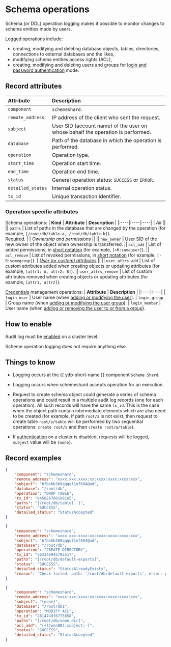 # Schema operations

Schema (or DDL) operation logging makes it possible to monitor changes to schema entities made by users.

Logged operations include:
- creating, modifying and deleting database objects, tables, directories, connections to external databases and the likes,
- modifying schema entities access rights (ACL),
- creating, modifying and deleting users and groups for [login and password authentication](../concepts/auth.md#static-credentials) mode.

## Record attributes

| __Attribute__ | __Description__ |
|:----|:----|
| `component` | `schemeshard`.
| `remote_address` | IP address of the client who sent the request.
| `subject` | User SID (account name) of the user on whose behalf the operation is performed.
| `database` | Path of the database in which the operation is performed.
| `operation` | Operation type.
| `start_time` | Operation start time.
| `end_time` | Operation end time.
| `status` | General operation status: `SUCCESS` or `ERROR`.
| `detailed_status` | Internal operation status.
| `tx_id` | Unique transaction identifier.

### Operation specific attributes

Schema operations:
| __Kind__ | __Attribute__ | __Description__ |
|:----|:----|:----|
| _All_ ||
|| `paths` | List of paths in the database that are changed by the operation (for example, `[/root/db/table-a, /root/db/table-b]`).<br>Required. |
| _Ownership and permissions_ ||
|| `new_owner` | User SID of the new owner of the object when ownership is transferred.
|| `acl_add` | List of added permissions, in [short notation](./short-access-control-notation.md) (for example, `[+R:someuser]`).
|| `acl_remove` | List of revoked permissions, in [short notation](./short-access-control-notation.md) (for example, `[-R:somegroup]`).
| _[User (or custom) attributes](../concepts/datamodel/table?#users-attr)_ ||
|| `user_attrs_add` | List of custom attributes added when creating objects or updating attributes (for example, `[attr1: A, attr2: B]`).
|| `user_attrs_remove` | List of custom attributes removed when creating objects or updating attributes (for example, `[attr1, attr2]`).

[Credentials](../concepts/auth#static-credentials) management operations:
| __Attribute__ | __Description__ |
|:----|:----|
| `login_user` | User name (when [adding or modifying the user](./access-management.md#users)).
| `login_group` | Group name (when [adding or modifying the user group](./access-management.md#groups)).
| `login_member` | User name (when [adding or removing the user to or from a group](./access-management.md#groups)).

## How to enable

Audit log must be [enabled](audit-log.md#enabling-audit-log) on a cluster level.

Scheme operation logging does not require anything else.

## Things to know

- Logging occurs at the {{ ydb-short-name }} component `Scheme Shard`.

[//]: # (TODO: `start_time` and `end_time` mark start and end time of the operation.)
- Logging occurs when schemeshard accepts operation for an execution.

- Request to create schema object could generate a series of schema operations and could result in a multiple audit log records (one for each operation). All such records will have the same `tx_id`. This is the case when the object path contain intermediate elements which are also need to be created (for example, if path `root/a` is not exist, then request to create table `root/a/table` will be performed by two sequential operations: `create root/a` and then `create root/a/table`).

- If [authentication](../deploy/configuration/config#auth) on a cluster is disabled, requests will be logged, `subject` value will be `{none}`.

## Record examples

```json
{
    "component": "schemeshard",
    "remote_address": "xxxx:xxx:xxxx:xx:xxxx:xxxx:xxxx:xxx",
    "subject": "bfbohb360qqqql1ef604@ad",
    "database": "/root/db",
    "operation": "DROP TABLE",
    "tx_id": "845026768199165",
    "paths": "[/root/db/table1  ]",
    "status": "SUCCESS",
    "detailed_status": "StatusAccepted"
}
```
```json
{
    "component": "schemeshard",
    "remote_address": "xxxx:xxx:xxxx:xx:xxxx:xxxx:xxxx:xxx",
    "subject": "bfbohb360qqqql1ef604@ad",
    "database": "/root/db",
    "operation": "CREATE DIRECTORY",
    "tx_id": "563346945792517",
    "paths": "[/root/db/default-exports]",
    "status": "SUCCESS",
    "detailed_status": "StatusAlreadyExists",
    "reason": "Check failed: path: '/root/db/default-exports', error: path exist, request accepts it (id: [...], type: EPathTypeDir, state: EPathStateNoChanges)"
}
```
```json
{
    "component": "schemeshard",
    "remote_address": "xxxx:xxx:xxxx:xx:xxxx:xxxx:xxxx:xxx",
    "subject": "{none}",
    "database": "/root/db1",
    "operation": "MODIFY ACL",
    "tx_id": "281474976775658",
    "paths": "[/root/db/some_dir]",
    "acl_add": "[+(ConnDB):subject:-]",
    "status": "SUCCESS",
    "detailed_status": "StatusAccepted"
}
```
